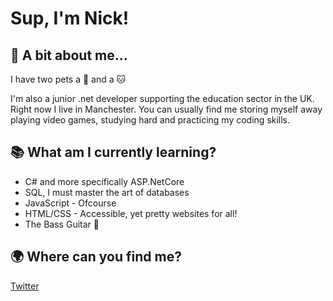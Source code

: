 # Sup, I'm Nick!

## :walking: A bit about me...
I have two pets a :snake: and a :cat:

I'm also a junior .net developer supporting the education sector in the UK. Right now I live in Manchester. You can usually find me storing myself away playing video games, studying hard and practicing my coding skills.

## :books: What am I currently learning? 
- C# and more specifically ASP.NetCore  
- SQL, I must master the art of databases  
- JavaScript - Ofcourse 
- HTML/CSS - Accessible, yet pretty websites for all!
- The Bass Guitar :guitar:  

## :earth_africa: Where can you find me? 
[Twitter](https://www.twitter.com/cleanCodeNick)  


